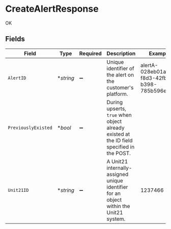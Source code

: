 # CreateAlertResponse

OK


## Fields

| Field                                                                                     | Type                                                                                      | Required                                                                                  | Description                                                                               | Example                                                                                   |
| ----------------------------------------------------------------------------------------- | ----------------------------------------------------------------------------------------- | ----------------------------------------------------------------------------------------- | ----------------------------------------------------------------------------------------- | ----------------------------------------------------------------------------------------- |
| `AlertID`                                                                                 | **string*                                                                                 | :heavy_minus_sign:                                                                        | Unique identifier of the alert on the customer's platform.                                | alertA-028eb01a-f8d3-42fb-b398-785b596ee4cb                                               |
| `PreviouslyExisted`                                                                       | **bool*                                                                                   | :heavy_minus_sign:                                                                        | During upserts, `true` when object already existed at the ID field specified in the POST. |                                                                                           |
| `Unit21ID`                                                                                | **string*                                                                                 | :heavy_minus_sign:                                                                        | A Unit21 internally-assigned unique identifier for an object within the Unit21 system.    | 1237466                                                                                   |
